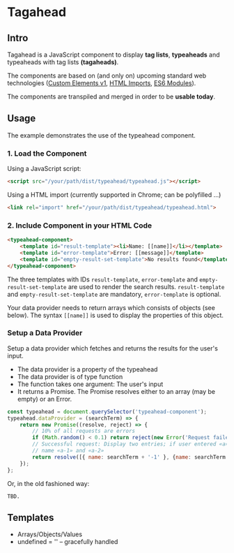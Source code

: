 # Tagahead

## Intro

Tagahead is a JavaScript component to display **tag lists**, **typeaheads** and typeaheads with tag lists **(tagaheads)**.

The components are based on (and only on) upcoming standard web technologies ([Custom Elements v1](https://developers.google.com/web/fundamentals/getting-started/primers/customelements#addingmarkup), [HTML Imports](https://w3c.github.io/webcomponents/spec/imports/), [ES6 Modules](https://developer.mozilla.org/en-US/docs/Web/JavaScript/Reference/Statements/import)). 

The components are transpiled and merged in order to be **usable today**. 

## Usage

The example demonstrates the use of the typeahead component. 

### 1. Load the Component

Using a JavaScript script:

```html
<script src="/your/path/dist/typeahead/typeahead.js"></script>
```

Using a HTML import (currently supported in Chrome; can be polyfilled …)

```html
<link rel="import" href="/your/path/dist/typeahead/typeahead.html">
```

### 2. Include Component in your HTML Code

```html
<typeahead-component>
	<template id="result-template"><li>Name: [[name]]</li></template>
	<template id="error-template">Error: [[message]]</template>
	<template id="empty-result-set-template">No results found</template>
</typeahead-component>
```

The three templates with IDs `result-template`, `error-template` and `empty-result-set-template` are used to render the search results. `result-template` and `empty-result-set-template` are mandatory, `error-template` is optional.

Your data provider needs to return arrays which consists of objects (see below). The syntax `[[name]]` is used to display the properties of this object.

### Setup a Data Provider

Setup a data provider which fetches and returns the results for the user's input. 

- The data provider is a property of the typeahead
- The data provider is of type function
- The function takes one argument: The user's input
- It returns a Promise. The Promise resolves either to an array (may be empty) or an Error.

```javascript
const typeahead = document.querySelector('typeahead-component');
typeahead.dataProvider = (searchTerm) => {
	return new Promise((resolve, reject) => {
		// 10% of all requests are errors
		if (Math.random() < 0.1) return reject(new Error('Request failed'));
		// Successful request: Display two entries; if user entered «a», return objects with
		// name «a-1» and «a-2»
		return resolve([{ name: searchTerm + '-1' }, {name: searchTerm + '-2' }]);
	});
};
```

Or, in the old fashioned way:
```
TBD.
```


## Templates

- Arrays/Objects/Values
- undefined = '' – gracefully handled

